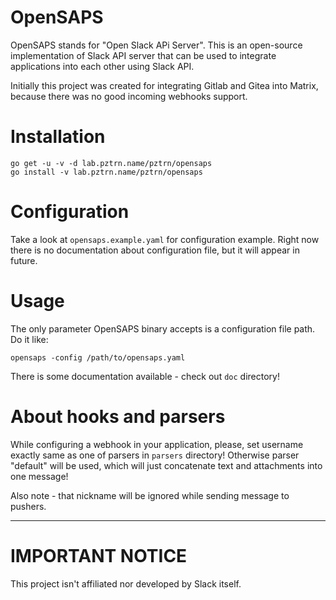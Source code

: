 # OpenSAPS

OpenSAPS stands for "Open Slack APi Server". This is an open-source
implementation of Slack API server that can be used to integrate
applications into each other using Slack API.

Initially this project was created for integrating Gitlab and Gitea
into Matrix, because there was no good incoming webhooks support.

# Installation

```
go get -u -v -d lab.pztrn.name/pztrn/opensaps
go install -v lab.pztrn.name/pztrn/opensaps
```

# Configuration

Take a look at ``opensaps.example.yaml`` for configuration example.
Right now there is no documentation about configuration file, but it
will appear in future.

# Usage

The only parameter OpenSAPS binary accepts is a configuration file
path. Do it like:

```
opensaps -config /path/to/opensaps.yaml
```

There is some documentation available - check out ``doc`` directory!

# About hooks and parsers

While configuring a webhook in your application, please, set username
exactly same as one of parsers in ``parsers`` directory! Otherwise parser
"default" will be used, which will just concatenate text and attachments
into one message!

Also note - that nickname will be ignored while sending message to
pushers.

----

# IMPORTANT NOTICE

This project isn't affiliated nor developed by Slack itself.
